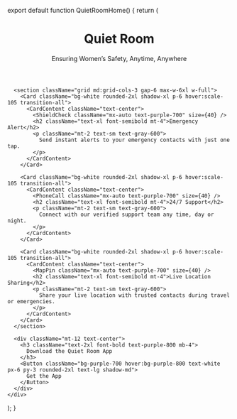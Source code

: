 export default function QuietRoomHome() {
  return (
    <div className="min-h-screen bg-gradient-to-br from-blue-100 via-purple-100 to-pink-200 p-6 flex flex-col items-center justify-center">
      <header className="text-center mb-10">
        <h1 className="text-5xl font-bold text-purple-800">Quiet Room</h1>
        <p className="text-lg mt-2 text-purple-600">
          Ensuring Women’s Safety, Anytime, Anywhere
        </p>
      </header>

      <section className="grid md:grid-cols-3 gap-6 max-w-6xl w-full">
        <Card className="bg-white rounded-2xl shadow-xl p-6 hover:scale-105 transition-all">
          <CardContent className="text-center">
            <ShieldCheck className="mx-auto text-purple-700" size={40} />
            <h2 className="text-xl font-semibold mt-4">Emergency Alert</h2>
            <p className="mt-2 text-sm text-gray-600">
              Send instant alerts to your emergency contacts with just one tap.
            </p>
          </CardContent>
        </Card>

        <Card className="bg-white rounded-2xl shadow-xl p-6 hover:scale-105 transition-all">
          <CardContent className="text-center">
            <PhoneCall className="mx-auto text-purple-700" size={40} />
            <h2 className="text-xl font-semibold mt-4">24/7 Support</h2>
            <p className="mt-2 text-sm text-gray-600">
              Connect with our verified support team any time, day or night.
            </p>
          </CardContent>
        </Card>

        <Card className="bg-white rounded-2xl shadow-xl p-6 hover:scale-105 transition-all">
          <CardContent className="text-center">
            <MapPin className="mx-auto text-purple-700" size={40} />
            <h2 className="text-xl font-semibold mt-4">Live Location Sharing</h2>
            <p className="mt-2 text-sm text-gray-600">
              Share your live location with trusted contacts during travel or emergencies.
            </p>
          </CardContent>
        </Card>
      </section>

      <div className="mt-12 text-center">
        <h3 className="text-2xl font-bold text-purple-800 mb-4">
          Download the Quiet Room App
        </h3>
        <Button className="bg-purple-700 hover:bg-purple-800 text-white px-6 py-3 rounded-2xl text-lg shadow-md">
          Get the App
        </Button>
      </div>
    </div>
  );
}

